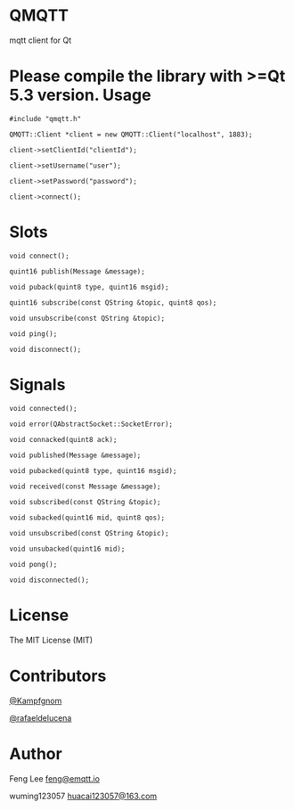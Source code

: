QMQTT
=====

mqtt client for Qt

Please compile the library with >=Qt 5.3 version.
Usage
=====

	#include "qmqtt.h"

	QMQTT::Client *client = new QMQTT::Client("localhost", 1883);

	client->setClientId("clientId");

	client->setUsername("user");

	client->setPassword("password");

	client->connect();


Slots
=====

	void connect();

	quint16 publish(Message &message);

	void puback(quint8 type, quint16 msgid);

	quint16 subscribe(const QString &topic, quint8 qos);

	void unsubscribe(const QString &topic);

	void ping();

	void disconnect();

Signals
=======

	void connected();

	void error(QAbstractSocket::SocketError);

	void connacked(quint8 ack);

	void published(Message &message);

	void pubacked(quint8 type, quint16 msgid);

	void received(const Message &message);

	void subscribed(const QString &topic);

	void subacked(quint16 mid, quint8 qos);

	void unsubscribed(const QString &topic);

	void unsubacked(quint16 mid);

	void pong();

	void disconnected();


License
=======

The MIT License (MIT)


Contributors
=============

[@Kampfgnom](https://github.com/Kampfgnom)

[@rafaeldelucena](https://github.com/rafaeldelucena)


Author
======

Feng Lee <feng@emqtt.io>

wuming123057 <huacai123057@163.com>
